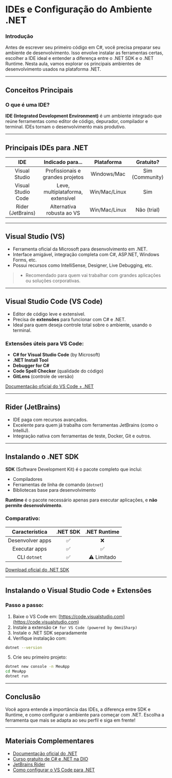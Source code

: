 # **IDEs e Configuração do Ambiente .NET**

### **Introdução**

Antes de escrever seu primeiro código em C#, você precisa preparar seu ambiente de desenvolvimento. Isso envolve instalar as ferramentas certas, escolher a IDE ideal e entender a diferença entre o .NET SDK e o .NET Runtime. Nesta aula, vamos explorar os principais ambientes de desenvolvimento usados na plataforma .NET.

---

## **Conceitos Principais**

### **O que é uma IDE?**

**IDE (Integrated Development Environment)** é um ambiente integrado que reúne ferramentas como editor de código, depurador, compilador e terminal. IDEs tornam o desenvolvimento mais produtivo.

---

## **Principais IDEs para .NET**

|IDE|Indicado para...|Plataforma|Gratuito?|
|:---:|:---:|:---:|:---:|
|Visual Studio| Profissionais e grandes projetos|Windows/Mac|Sim (Community)|
|Visual Studio Code|Leve, multiplataforma, extensível|Win/Mac/Linux|Sim|
|Rider (JetBrains)|Alternativa robusta ao VS| Win/Mac/Linux|Não (trial)|

---

## **Visual Studio (VS)**

* Ferramenta oficial da Microsoft para desenvolvimento em .NET.
* Interface amigável, integração completa com C#, ASP.NET, Windows Forms, etc.
* Possui recursos como IntelliSense, Designer, Live Debugging, etc.

> - Recomendado para quem vai trabalhar com grandes aplicações ou soluções corporativas.

---

## **Visual Studio Code (VS Code)**

* Editor de código leve e extensível.
* Precisa de **extensões** para funcionar com C# e .NET.
* Ideal para quem deseja controle total sobre o ambiente, usando o terminal.

### **Extensões úteis para VS Code:**

* **C# for Visual Studio Code** (by Microsoft)
* **.NET Install Tool**
* **Debugger for C#**
* **Code Spell Checker** (qualidade do código)
* **GitLens** (controle de versão)

[Documentação oficial do VS Code + .NET](https://learn.microsoft.com/pt-br/dotnet/core/tutorials/with-visual-studio-code)

---

## **Rider (JetBrains)**

* IDE paga com recursos avançados.
* Excelente para quem já trabalha com ferramentas JetBrains (como o IntelliJ).
* Integração nativa com ferramentas de teste, Docker, Git e outros.

---

## **Instalando o .NET SDK**

**SDK** (Software Development Kit) é o pacote completo que inclui:

* Compiladores
* Ferramentas de linha de comando (`dotnet`)
* Bibliotecas base para desenvolvimento

**Runtime** é o pacote necessário apenas para executar aplicações, e **não permite desenvolvimento**.

### **Comparativo:**

|Característica|.NET SDK|.NET Runtime|
|:---:|:---:|:---:|
|Desenvolver apps |✅|❌|
|Executar apps|✅|✅|
|CLI `dotnet`|✅|⚠️ Limitado|

[Download oficial do .NET SDK](https://dotnet.microsoft.com/en-us/download)

---

## **Instalando o Visual Studio Code + Extensões**

### **Passo a passo:**

1. Baixe o VS Code em: [https://code.visualstudio.com](https://code.visualstudio.com)
2. Instale a extensão `C# for VS Code (powered by OmniSharp)`
3. Instale o .NET SDK separadamente
4. Verifique instalação com:

```bash
dotnet --version
```

5. Crie seu primeiro projeto:

```bash
dotnet new console -n MeuApp
cd MeuApp
dotnet run
```

---

## **Conclusão**

Você agora entende a importância das IDEs, a diferença entre SDK e Runtime, e como configurar o ambiente para começar com .NET. Escolha a ferramenta que mais se adapta ao seu perfil e siga em frente!

---

## **Materiais Complementares**

* [Documentação oficial do .NET](https://learn.microsoft.com/pt-br/dotnet/)
* [Curso gratuito de C# e .NET na DIO](https://web.digitalinnovation.one/)
* [JetBrains Rider](https://www.jetbrains.com/rider/)
* [Como configurar o VS Code para .NET](https://www.youtube.com/watch?v=oyJIGeEYb8Y)